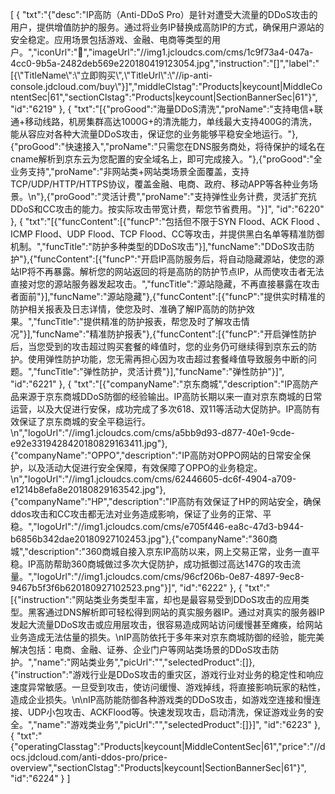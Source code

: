 [
	{
		"txt":"{\"desc\":\"IP高防（Anti-DDoS Pro）是针对遭受大流量的DDoS攻击的用户，提供增值防护的服务。通过将业务IP替换成高防IP的方式，确保用户源站的安全稳定。应用场景包括游戏、金融、电商等类型的用户。\",\"iconUrl\":\"\",\"imageUrl\":\"//img1.jcloudcs.com/cms/1c9f73a4-047a-4cc0-9b5a-2482deb569e220180419123054.jpg\",\"instruction\":\"[]\",\"label\":\"[{\\\"TitleName\\\":\\\"立即购买\\\",\\\"TitleUrl\\\":\\\"//ip-anti-console.jdcloud.com/buy\\\"}]\",\"middleClstag\":\"Products|keycount|MiddleContentSec|61\",\"sectionClstag\":\"Products|keycount|SectionBannerSec|61\"}",
		"id":"6219"
	},
	{
		"txt":"[{\"proGood\":\"海量DDoS清洗\",\"proName\":\"支持电信+联通+移动线路，机房集群高达1000G+的清洗能力，单线最大支持400G的清洗，能从容应对各种大流量DDoS攻击，保证您的业务能够平稳安全地运行。\"},{\"proGood\":\"快速接入\",\"proName\":\"只需您在DNS服务商处，将待保护的域名在cname解析到京东云为您配置的安全域名上，即可完成接入。\"},{\"proGood\":\"全业务支持\",\"proName\":\"非网站类+网站类场景全面覆盖，支持TCP/UDP/HTTP/HTTPS协议，覆盖金融、电商、政府、移动APP等各种业务场景。\\n\"},{\"proGood\":\"灵活计费\",\"proName\":\"支持弹性业务计费，灵活扩充抗DDoS和CC攻击的能力。按实际攻击带宽计费，帮您节省费用。\"}]",
		"id":"6220"
	},
	{
		"txt":"[{\"funcContent\":[{\"funcP\":\"包括但不限于SYN Flood、ACK Flood 、ICMP Flood、UDP Flood、TCP Flood、CC等攻击，并提供黑白名单等精准防御机制。\",\"funcTitle\":\"防护多种类型的DDoS攻击\"}],\"funcName\":\"DDoS攻击防护\"},{\"funcContent\":[{\"funcP\":\"开启IP高防服务后，将自动隐藏源站，使您的源站IP将不再暴露。解析您的网站返回的将是高防的防护节点IP，从而使攻击者无法直接对您的源站服务器发起攻击。\",\"funcTitle\":\"源站隐藏，不再直接暴露在攻击者面前\"}],\"funcName\":\"源站隐藏\"},{\"funcContent\":[{\"funcP\":\"提供实时精准的防护相关报表及日志详情，使您及时、准确了解IP高防的防护效果。\",\"funcTitle\":\"提供精准的防护报表，帮您及时了解攻击情况\"}],\"funcName\":\"精准防护报表\"},{\"funcContent\":[{\"funcP\":\"开启弹性防护后，当您受到的攻击超过购买套餐的峰值时，您的业务仍可继续得到京东云的防护。使用弹性防护功能，您无需再担心因为攻击超过套餐峰值导致服务中断的问题。\",\"funcTitle\":\"弹性防护，灵活计费\"}],\"funcName\":\"弹性防护\"}]",
		"id":"6221"
	},
	{
		"txt":"[{\"companyName\":\"京东商城\",\"description\":\"IP高防产品来源于京东商城DDoS防御的经验输出。IP高防长期以来一直对京东商城的日常运营，以及大促进行安保，成功完成了多次618、双11等活动大促防护。IP高防有效保证了京东商城的安全平稳运行。\\n\",\"logoUrl\":\"//img1.jcloudcs.com/cms/a5bb9d93-d877-40e1-9cde-e92e3319428420180829163411.jpg\"},{\"companyName\":\"OPPO\",\"description\":\"IP高防对OPPO网站的日常安全保护，以及活动大促进行安全保障，有效保障了OPPO的业务稳定。\\n\",\"logoUrl\":\"//img1.jcloudcs.com/cms/62446605-dc6f-4904-a709-e1214b8efa8e20180829163542.jpg\"},{\"companyName\":\"HP\",\"description\":\"IP高防有效保证了HP的网站安全，确保ddos攻击和CC攻击都无法对业务造成影响，保证了业务的正常、平稳。\",\"logoUrl\":\"//img1.jcloudcs.com/cms/e705f446-ea8c-47d3-b944-b6856b342dae20180927102453.jpg\"},{\"companyName\":\"360商城\",\"description\":\"360商城自接入京东IP高防以来，网上交易正常，业务一直平稳。IP高防帮助360商城做过多次大促防护，成功抵御过高达147G的攻击流量。\",\"logoUrl\":\"//img1.jcloudcs.com/cms/96cf206b-0e87-4897-9ec8-9467b5f3f6b620180927102523.png\"}]",
		"id":"6222"
	},
	{
		"txt":"[{\"instruction\":\"网站类业务类型丰富，却也是最容易受到DDoS攻击的应用类型。黑客通过DNS解析即可轻松得到网站的真实服务器IP。通过对真实的服务器IP发起大流量DDoS攻击或应用层攻击，很容易造成网站访问缓慢甚至瘫痪，给网站业务造成无法估量的损失。\\nIP高防依托于多年来对京东商城防御的经验，能完美解决包括：电商、金融、证券、企业门户等网站类场景的DDoS攻击防护。\",\"name\":\"网站类业务\",\"picUrl\":\"\",\"selectedProduct\":[]},{\"instruction\":\"游戏行业是DDoS攻击的重灾区，游戏行业对业务的稳定性和响应速度异常敏感。一旦受到攻击，使访问缓慢、游戏掉线，将直接影响玩家的粘性，造成企业损失。\\n\\nIP高防能防御各种游戏类的DDoS攻击，如游戏空连接和慢连接、UDP小包攻击、ACKFlood等。快速发现攻击，启动清洗，保证游戏业务的安全。\",\"name\":\"游戏类业务\",\"picUrl\":\"\",\"selectedProduct\":[]}]",
		"id":"6223"
	},
	{
		"txt":"{\"operatingClasstag\":\"Products|keycount|MiddleContentSec|61\",\"price\":\"//docs.jdcloud.com/anti-ddos-pro/price-overview\",\"sectionClstag\":\"Products|keycount|SectionBannerSec|61\"}",
		"id":"6224"
	}
]